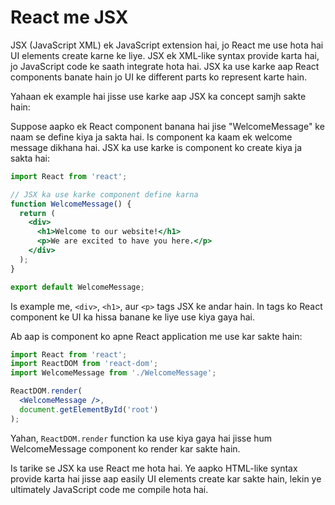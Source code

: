 
# React me JSX 

JSX (JavaScript XML) ek JavaScript extension hai, jo React me use hota hai UI elements create karne ke liye. JSX ek XML-like syntax provide karta hai, jo JavaScript code ke saath integrate hota hai. JSX ka use karke aap React components banate hain jo UI ke different parts ko represent karte hain.

Yahaan ek example hai jisse use karke aap JSX ka concept samjh sakte hain:

Suppose aapko ek React component banana hai jise "WelcomeMessage" ke naam se define kiya ja sakta hai. Is component ka kaam ek welcome message dikhana hai. JSX ka use karke is component ko create kiya ja sakta hai:

```jsx
import React from 'react';

// JSX ka use karke component define karna
function WelcomeMessage() {
  return (
    <div>
      <h1>Welcome to our website!</h1>
      <p>We are excited to have you here.</p>
    </div>
  );
}

export default WelcomeMessage;
```

Is example me, `<div>`, `<h1>`, aur `<p>` tags JSX ke andar hain. In tags ko React component ke UI ka hissa banane ke liye use kiya gaya hai. 

Ab aap is component ko apne React application me use kar sakte hain:

```jsx
import React from 'react';
import ReactDOM from 'react-dom';
import WelcomeMessage from './WelcomeMessage';

ReactDOM.render(
  <WelcomeMessage />,
  document.getElementById('root')
);
```

Yahan, `ReactDOM.render` function ka use kiya gaya hai jisse hum WelcomeMessage component ko render kar sakte hain.

Is tarike se JSX ka use React me hota hai. Ye aapko HTML-like syntax provide karta hai jisse aap easily UI elements create kar sakte hain, lekin ye ultimately JavaScript code me compile hota hai.
